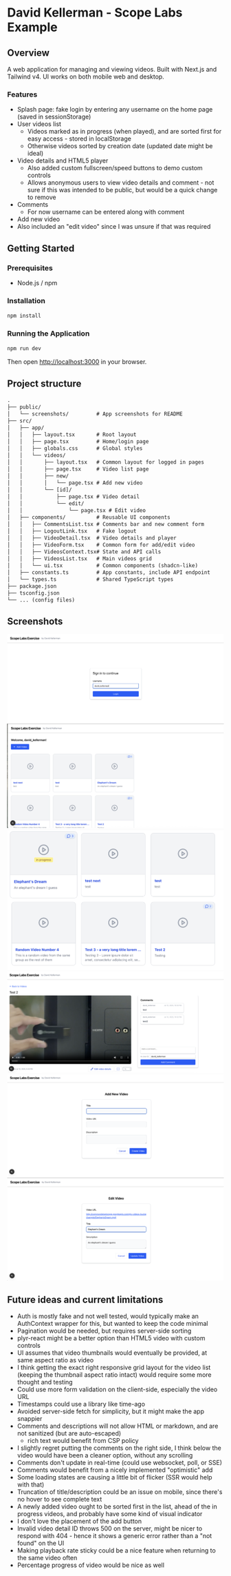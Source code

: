 # David Kellerman - Scope Labs Example

## Overview

A web application for managing and viewing videos. Built with Next.js and Tailwind v4. UI works on both mobile web and desktop.

### Features

- Splash page: fake login by entering any username on the home page (saved in sessionStorage)
- User videos list
  - Videos marked as in progress (when played), and are sorted first for easy access - stored in localStorage
  - Otherwise videos sorted by creation date (updated date might be ideal)
- Video details and HTML5 player
  - Also added custom fullscreen/speed buttons to demo custom controls
  - Allows anonymous users to view video details and comment - not sure if this was intended to be public, but would be a quick change to remove
- Comments
  - For now username can be entered along with comment
- Add new video
- Also included an "edit video" since I was unsure if that was required

## Getting Started

### Prerequisites

- Node.js / npm

### Installation

```bash
npm install
```

### Running the Application

```bash
npm run dev
```

Then open [http://localhost:3000](http://localhost:3000) in your browser.

## Project structure

```text
.
├── public/
│   └── screenshots/         # App screenshots for README
├── src/
│   ├── app/
│   │   ├── layout.tsx       # Root layout
│   │   ├── page.tsx         # Home/login page
│   │   ├── globals.css      # Global styles
│   │   └── videos/
│   │       ├── layout.tsx   # Common layout for logged in pages
│   │       ├── page.tsx     # Video list page
│   │       ├── new/
│   │       │   └── page.tsx # Add new video
│   │       └── [id]/
│   │           ├── page.tsx # Video detail
│   │           └── edit/
│   │               └── page.tsx # Edit video
│   ├── components/          # Reusable UI components
│   │   ├── CommentsList.tsx # Comments bar and new comment form
│   │   ├── LogoutLink.tsx   # Fake logout
│   │   ├── VideoDetail.tsx  # Video details and player
│   │   ├── VideoForm.tsx    # Common form for add/edit video
│   │   ├── VideosContext.tsx# State and API calls
│   │   ├── VideosList.tsx   # Main videos grid
│   │   └── ui.tsx           # Common components (shadcn-like)
│   ├── constants.ts         # App constants, include API endpoint
│   └── types.ts             # Shared TypeScript types
├── package.json
├── tsconfig.json
└── ... (config files)
```

## Screenshots

<!-- Replace these with actual screenshots -->
![Login Page](public/screenshots/login.png)
![User Videos List](public/screenshots/videos_list.png)
![User Videos List](public/screenshots/list2.png)
![Video Detail and Comments](public/screenshots/detail_and_comments.png)
![Add New Video](public/screenshots/add_video.png)
![Edit Video](public/screenshots/edit_video.png)

## Future ideas and current limitations

- Auth is mostly fake and not well tested, would typically make an AuthContext wrapper for this, but wanted to keep the code minimal
- Pagination would be needed, but requires server-side sorting
- plyr-react might be a better option than HTML5 video with custom controls
- UI assumes that video thumbnails would eventually be provided, at same aspect ratio as video
- I think getting the exact right responsive grid layout for the video list (keeping the thumbnail aspect ratio intact) would require some more thought and testing
- Could use more form validation on the client-side, especially the video URL
- Timestamps could use a library like time-ago
- Avoided server-side fetch for simplicity, but it might make the app snappier
- Comments and descriptions will not allow HTML or markdown, and are not sanitized (but are auto-escaped)
  - rich text would benefit from CSP policy
- I slightly regret putting the comments on the right side, I think below the video would have been a cleaner option, without any scrolling
- Comments don't update in real-time (could use websocket, poll, or SSE)
- Comments would benefit from a nicely implemented "optimistic" add
- Some loading states are causing a little bit of flicker (SSR would help with that)
- Truncation of title/description could be an issue on mobile, since there's no hover to see complete text
- A newly added video ought to be sorted first in the list, ahead of the in progress videos, and probably have some kind of visual indicator
- I don't love the placement of the add button
- Invalid video detail ID throws 500 on the server, might be nicer to respond with 404 - hence it shows a generic error rather than a "not found" on the UI
- Making playback rate sticky could be a nice feature when returning to the same video often
- Percentage progress of video would be nice as well
